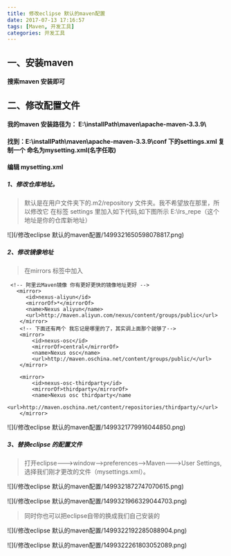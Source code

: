 ```yaml
---
title: 修改eclipse 默认的maven配置
date: 2017-07-13 17:16:57
tags: [Maven, 开发工具]
categories: 开发工具
---
```

## 一、安装maven
#### 搜索maven 安装即可
## 二、修改配置文件
#### 我的maven 安装路径为： E:\installPath\maven\apache-maven-3.3.9\
#### 找到：E:\installPath\maven\apache-maven-3.3.9\conf 下的settings.xml  复制一个 命名为mysetting.xml(名字任取)
#### 编辑 mysetting.xml
##### 1、修改仓库地址。
> 默认是在用户文件夹下的.m2/repository 文件夹。我不希望放在那里，所以修改它
> 在标签 settings 里加入如下代码,如下图所示    E:\lrs_repe（这个地址是你的仓库新地址）

![](/修改eclipse 默认的maven配置/1499321650598078817.png)

##### 2、修改镜像地址
> 在mirrors 标签中加入

```
 <!-- 阿里云Maven镜像 你有更好更快的镜像地址更好 -->
   <mirror>
      <id>nexus-aliyun</id>
      <mirrorOf>*</mirrorOf>
      <name>Nexus aliyun</name>
      <url>http://maven.aliyun.com/nexus/content/groups/public</url>
    </mirror>
	<!-- 下面还有两个 我忘记是哪里的了，其实调上面那个就够了-->
	<mirror>
        <id>nexus-osc</id>
        <mirrorOf>central</mirrorOf>
        <name>Nexus osc</name>
        <url>http://maven.oschina.net/content/groups/public/</url>
    </mirror>
    
    <mirror>
        <id>nexus-osc-thirdparty</id>
        <mirrorOf>thirdparty</mirrorOf>
        <name>Nexus osc thirdparty</name
		<url>http://maven.oschina.net/content/repositories/thirdparty/</url>
    </mirror>
```
![](/修改eclipse 默认的maven配置/1499321779916044850.png)

##### 3、替换eclipse 的配置文件
> 打开eclipse--->window-->preferences-->Maven--->User Settings,选择我们刚才更改的文件（mysettings.xml）。

![](/修改eclipse 默认的maven配置/1499321872747070615.png)

![](/修改eclipse 默认的maven配置/1499321966329044703.png)

> 同时你也可以把eclipse自带的换成我们自己安装的

![](/修改eclipse 默认的maven配置/1499322192285088904.png)

![](/修改eclipse 默认的maven配置/1499322261803052089.png)
